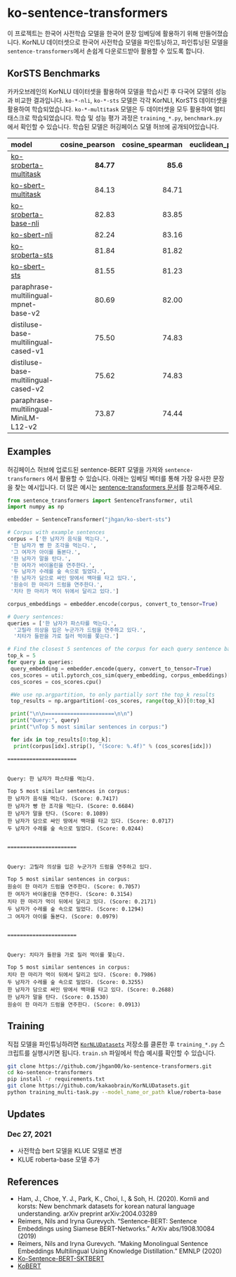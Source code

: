 # ko-sentence-transformers

이 프로젝트는 한국어 사전학습 모델을 한국어 문장 임베딩에 활용하기 위해 만들어졌습니다.
KorNLU 데이터셋으로 한국어 사전학습 모델을 파인튜닝하고, 파인튜닝된 모델을 `sentence-transformers`에서 손쉽게 다운로드받아 활용할 수 있도록 합니다.

## KorSTS Benchmarks

카카오브레인의 KorNLU 데이터셋을 활용하여 모델을 학습시킨 후 다국어 모델의 성능과 비교한 결과입니다.
`ko-*-nli`, `ko-*-sts` 모델은 각각 KorNLI, KorSTS 데이터셋을 활용하여 학습되었습니다.
`ko-*-multitask` 모델은 두 데이터셋을 모두 활용하여 멀티태스크로 학습되었습니다.
학습 및 성능 평가 과정은 `training_*.py`, `benchmark.py` 에서 확인할 수 있습니다.
학습된 모델은 허깅페이스 모델 허브에 공개되어있습니다. 

|model|cosine_pearson|cosine_spearman|euclidean_pearson|euclidean_spearman|manhattan_pearson|manhattan_spearman|dot_pearson|dot_spearman|
|:-------------------------|-----------------:|------------------:|--------------------:|---------------------:|--------------------:|---------------------:|--------------:|---------------:|
|[ko-sroberta-multitask](https://huggingface.co/jhgan/ko-sroberta-multitask)|**84.77**|**85.6**|**83.71**|**84.40**|**83.70**|**84.38**|82.42|82.33|
|[ko-sbert-multitask](https://huggingface.co/jhgan/ko-sbert-multitask)|84.13|84.71|82.42|82.66|82.41|82.69|80.05|79.69|
|[ko-sroberta-base-nli](https://huggingface.co/jhgan/ko-sroberta-nli)|82.83|83.85|82.87|83.29|82.88|83.28|80.34|79.69|
|[ko-sbert-nli](https://huggingface.co/jhgan/ko-sbert-multitask)|82.24|83.16|82.19|82.31|82.18|82.3|79.3|78.78|
|[ko-sroberta-sts](https://huggingface.co/jhgan/ko-sroberta-sts)|81.84|81.82|81.15|81.25|81.14|81.25|79.09|78.54|
|[ko-sbert-sts](https://huggingface.co/jhgan/ko-sbert-sts)|81.55|81.23|79.94|79.79|79.9|79.75|76.02|75.31|
paraphrase-multilingual-mpnet-base-v2|80.69|82.00|80.33|80.39|80.48|80.61|70.30|68.48
distiluse-base-multilingual-cased-v1|75.50|74.83|73.05|73.15|73.67|73.86|74.79|73.95
distiluse-base-multilingual-cased-v2|75.62|74.83|73.03|72.87|73.68|73.62|63.80|62.35
paraphrase-multilingual-MiniLM-L12-v2|73.87|74.44|72.55|71.95|72.45|71.85|55.86|55.26

## Examples

허깅페이스 허브에 업로드된 sentence-BERT 모델을 가져와 `sentence-transformers` 에서 활용할 수 있습니다.
아래는 임베딩 벡터를 통해 가장 유사한 문장을 찾는 예시입니다. 
더 많은 예시는 [sentence-transformers 문서](https://www.sbert.net/index.html)를 참고해주세요. 

```python
from sentence_transformers import SentenceTransformer, util
import numpy as np

embedder = SentenceTransformer("jhgan/ko-sbert-sts")

# Corpus with example sentences
corpus = ['한 남자가 음식을 먹는다.',
 '한 남자가 빵 한 조각을 먹는다.',
 '그 여자가 아이를 돌본다.',
 '한 남자가 말을 탄다.',
 '한 여자가 바이올린을 연주한다.',
 '두 남자가 수레를 숲 속으로 밀었다.',
 '한 남자가 담으로 싸인 땅에서 백마를 타고 있다.',
 '원숭이 한 마리가 드럼을 연주한다.',
 '치타 한 마리가 먹이 뒤에서 달리고 있다.']

corpus_embeddings = embedder.encode(corpus, convert_to_tensor=True)

# Query sentences:
queries = ['한 남자가 파스타를 먹는다.',
  '고릴라 의상을 입은 누군가가 드럼을 연주하고 있다.',
  '치타가 들판을 가로 질러 먹이를 쫓는다.']

# Find the closest 5 sentences of the corpus for each query sentence based on cosine similarity
top_k = 5
for query in queries:
 query_embedding = embedder.encode(query, convert_to_tensor=True)
 cos_scores = util.pytorch_cos_sim(query_embedding, corpus_embeddings)[0]
 cos_scores = cos_scores.cpu()

 #We use np.argpartition, to only partially sort the top_k results
 top_results = np.argpartition(-cos_scores, range(top_k))[0:top_k]

 print("\n\n======================\n\n")
 print("Query:", query)
 print("\nTop 5 most similar sentences in corpus:")

 for idx in top_results[0:top_k]:
  print(corpus[idx].strip(), "(Score: %.4f)" % (cos_scores[idx]))
```

```
======================


Query: 한 남자가 파스타를 먹는다.

Top 5 most similar sentences in corpus:
한 남자가 음식을 먹는다. (Score: 0.7417)
한 남자가 빵 한 조각을 먹는다. (Score: 0.6684)
한 남자가 말을 탄다. (Score: 0.1089)
한 남자가 담으로 싸인 땅에서 백마를 타고 있다. (Score: 0.0717)
두 남자가 수레를 숲 속으로 밀었다. (Score: 0.0244)


======================


Query: 고릴라 의상을 입은 누군가가 드럼을 연주하고 있다.

Top 5 most similar sentences in corpus:
원숭이 한 마리가 드럼을 연주한다. (Score: 0.7057)
한 여자가 바이올린을 연주한다. (Score: 0.3154)
치타 한 마리가 먹이 뒤에서 달리고 있다. (Score: 0.2171)
두 남자가 수레를 숲 속으로 밀었다. (Score: 0.1294)
그 여자가 아이를 돌본다. (Score: 0.0979)


======================


Query: 치타가 들판을 가로 질러 먹이를 쫓는다.

Top 5 most similar sentences in corpus:
치타 한 마리가 먹이 뒤에서 달리고 있다. (Score: 0.7986)
두 남자가 수레를 숲 속으로 밀었다. (Score: 0.3255)
한 남자가 담으로 싸인 땅에서 백마를 타고 있다. (Score: 0.2688)
한 남자가 말을 탄다. (Score: 0.1530)
원숭이 한 마리가 드럼을 연주한다. (Score: 0.0913)
```

## Training

직접 모델을 파인튜닝하려면 [`KorNLUDatasets`](https://github.com/kakaobrain/KorNLUDatasets) 저장소를 클론한 후 `training_*.py` 스크립트를 실행시키면 됩니다.
`train.sh` 파일에서 학습 예시를 확인할 수 있습니다.

```bash
git clone https://github.com/jhgan00/ko-sentence-transformers.git
cd ko-sentence-transformers
pip install -r requirements.txt
git clone https://github.com/kakaobrain/KorNLUDatasets.git
python training_multi-task.py --model_name_or_path klue/roberta-base
```

## Updates

### Dec 27, 2021

- 사전학습 bert 모델을 KLUE 모델로 변경
- KLUE roberta-base 모델 추가

## References

- Ham, J., Choe, Y. J., Park, K., Choi, I., & Soh, H. (2020). Kornli and korsts: New benchmark datasets for korean natural language understanding. arXiv
preprint arXiv:2004.03289
- Reimers, Nils and Iryna Gurevych. “Sentence-BERT: Sentence Embeddings using Siamese BERT-Networks.” ArXiv abs/1908.10084 (2019)
- Reimers, Nils and Iryna Gurevych. “Making Monolingual Sentence Embeddings Multilingual Using Knowledge Distillation.” EMNLP (2020)
- [Ko-Sentence-BERT-SKTBERT](https://github.com/BM-K/KoSentenceBERT-SKT)
- [KoBERT](https://github.com/SKTBrain/KoBERT)
